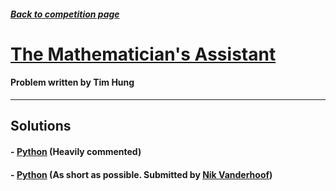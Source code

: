 ##### [Back to competition page](../README.md)

# [The Mathematician's Assistant](./problem.pdf)
#### Problem written by Tim Hung

--------
## Solutions

#### - [Python](./tim1.py/) (Heavily commented)
#### - [Python](./nik1.py/) (As short as possible. Submitted by [Nik Vanderhoof](https://github.com/nvander1/))
